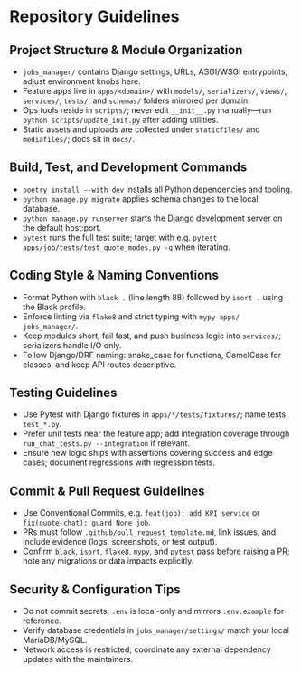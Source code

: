 # Repository Guidelines

## Project Structure & Module Organization
- `jobs_manager/` contains Django settings, URLs, ASGI/WSGI entrypoints; adjust environment knobs here.
- Feature apps live in `apps/<domain>/` with `models/`, `serializers/`, `views/`, `services/`, `tests/`, and `schemas/` folders mirrored per domain.
- Ops tools reside in `scripts/`; never edit `__init__.py` manually—run `python scripts/update_init.py` after adding utilities.
- Static assets and uploads are collected under `staticfiles/` and `mediafiles/`; docs sit in `docs/`.

## Build, Test, and Development Commands
- `poetry install --with dev` installs all Python dependencies and tooling.
- `python manage.py migrate` applies schema changes to the local database.
- `python manage.py runserver` starts the Django development server on the default host:port.
- `pytest` runs the full test suite; target with e.g. `pytest apps/job/tests/test_quote_modes.py -q` when iterating.

## Coding Style & Naming Conventions
- Format Python with `black .` (line length 88) followed by `isort .` using the Black profile.
- Enforce linting via `flake8` and strict typing with `mypy apps/ jobs_manager/`.
- Keep modules short, fail fast, and push business logic into `services/`; serializers handle I/O only.
- Follow Django/DRF naming: snake_case for functions, CamelCase for classes, and keep API routes descriptive.

## Testing Guidelines
- Use Pytest with Django fixtures in `apps/*/tests/fixtures/`; name tests `test_*.py`.
- Prefer unit tests near the feature app; add integration coverage through `run_chat_tests.py --integration` if relevant.
- Ensure new logic ships with assertions covering success and edge cases; document regressions with regression tests.

## Commit & Pull Request Guidelines
- Use Conventional Commits, e.g. `feat(job): add KPI service` or `fix(quote-chat): guard None job`.
- PRs must follow `.github/pull_request_template.md`, link issues, and include evidence (logs, screenshots, or test output).
- Confirm `black`, `isort`, `flake8`, `mypy`, and `pytest` pass before raising a PR; note any migrations or data impacts explicitly.

## Security & Configuration Tips
- Do not commit secrets; `.env` is local-only and mirrors `.env.example` for reference.
- Verify database credentials in `jobs_manager/settings/` match your local MariaDB/MySQL.
- Network access is restricted; coordinate any external dependency updates with the maintainers.
